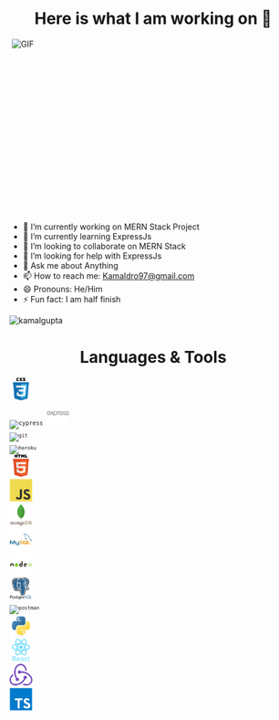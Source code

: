 

<h1 align="center"> Here is what I am working on 👋 </h1>

  <img align="right" alt="GIF" src="https://cdn.dribbble.com/users/1201592/screenshots/9078494/media/422a760a51cef7de2fa3db9daf697853.gif"  height="320" width="500" />



- 🔭 I’m currently working on MERN Stack Project
- 🌱 I’m currently learning ExpressJs
- 👯 I’m looking to collaborate on MERN Stack
- 🤔 I’m looking for help with ExpressJs
- 💬 Ask me about Anything
- 📫 How to reach me: Kamaldro97@gmail.com
- 😄 Pronouns: He/Him
- ⚡ Fun fact: I am half finish


 <p align="left"> <img src="https://github-readme-stats.vercel.app/api?username=kamalgupta97&show_icons=true&theme=gotham" alt="kamalgupta" />

<h1 align="center">Languages & Tools</h1>
<code><img src="https://raw.githubusercontent.com/devicons/devicon/master/icons/css3/css3-original-wordmark.svg" alt="css3" width="40" height="40"/> 
<code><img src="https://raw.githubusercontent.com/simple-icons/simple-icons/6e46ec1fc23b60c8fd0d2f2ff46db82e16dbd75f/icons/cypress.svg" alt="cypress" width="40" height="40"/> <code><img src="https://raw.githubusercontent.com/devicons/devicon/master/icons/express/express-original-wordmark.svg" alt="express" width="40" height="40"/></code> 
<code><img src="https://www.vectorlogo.zone/logos/git-scm/git-scm-icon.svg" alt="git" width="40" height="40"/></code> 
<code><img src="https://www.vectorlogo.zone/logos/heroku/heroku-icon.svg" alt="heroku" width="40" height="40"/></code> 
<code><img src="https://raw.githubusercontent.com/devicons/devicon/master/icons/html5/html5-original-wordmark.svg" alt="html5" width="40" height="40"/></code> 
<code><img src="https://raw.githubusercontent.com/devicons/devicon/master/icons/javascript/javascript-original.svg" alt="javascript" width="40" height="40"/></code>
<code><img src="https://raw.githubusercontent.com/devicons/devicon/master/icons/mongodb/mongodb-original-wordmark.svg" alt="mongodb" width="40" height="40"/></code> 
<code><img src="https://raw.githubusercontent.com/devicons/devicon/master/icons/mysql/mysql-original-wordmark.svg" alt="mysql" width="40" height="40"/></code> 
<code><img src="https://raw.githubusercontent.com/devicons/devicon/master/icons/nodejs/nodejs-original-wordmark.svg" alt="nodejs" width="40" height="40"/></code> 
<code><img src="https://raw.githubusercontent.com/devicons/devicon/master/icons/postgresql/postgresql-original-wordmark.svg" alt="postgresql" width="40" height="40"/></code> 
<code><img src="https://www.vectorlogo.zone/logos/getpostman/getpostman-icon.svg" alt="postman" width="40" height="40"/></code> 
<code><img src="https://raw.githubusercontent.com/devicons/devicon/master/icons/python/python-original.svg" alt="python" width="40" height="40"/></code> 
<code><img src="https://raw.githubusercontent.com/devicons/devicon/master/icons/react/react-original-wordmark.svg" alt="react" width="40" height="40"/></code> 
<code><img src="https://raw.githubusercontent.com/devicons/devicon/master/icons/redux/redux-original.svg" alt="redux" width="40" height="40"/></code> 
<code><img src="https://raw.githubusercontent.com/devicons/devicon/master/icons/typescript/typescript-original.svg" alt="typescript" width="40" height="40"/></code> 


